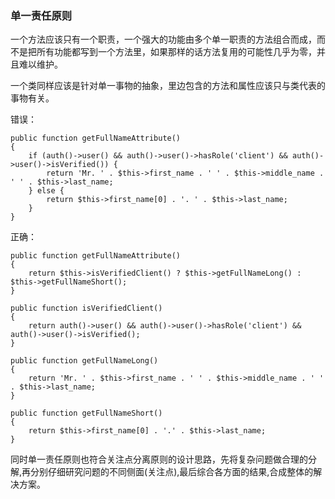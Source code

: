 ### 单一责任原则

一个方法应该只有一个职责，一个强大的功能由多个单一职责的方法组合而成，而不是把所有功能都写到一个方法里，如果那样的话方法复用的可能性几乎为零，并且难以维护。

一个类同样应该是针对单一事物的抽象，里边包含的方法和属性应该只与类代表的事物有关。

错误：

```
public function getFullNameAttribute()
{
    if (auth()->user() && auth()->user()->hasRole('client') && auth()->user()->isVerified()) {
        return 'Mr. ' . $this->first_name . ' ' . $this->middle_name . ' ' . $this->last_name;
    } else {
        return $this->first_name[0] . '. ' . $this->last_name;
    }
}
```

正确：

```
public function getFullNameAttribute()
{
    return $this->isVerifiedClient() ? $this->getFullNameLong() : $this->getFullNameShort();
}

public function isVerifiedClient()
{
    return auth()->user() && auth()->user()->hasRole('client') && auth()->user()->isVerified();
}

public function getFullNameLong()
{
    return 'Mr. ' . $this->first_name . ' ' . $this->middle_name . ' ' . $this->last_name;
}

public function getFullNameShort()
{
    return $this->first_name[0] . '.' . $this->last_name;
}
```

同时单一责任原则也符合关注点分离原则的设计思路，先将复杂问题做合理的分解,再分别仔细研究问题的不同侧面(关注点),最后综合各方面的结果,合成整体的解决方案。
